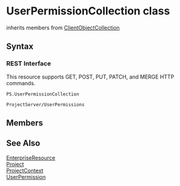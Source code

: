 [comment]: # (Name:UserPermissionCollection)
[comment]: # (Name:Microsoft.ProjectServer.UserPermissionCollection)
[comment]: # (Type:class)
[comment]: # (Status:Incomplete)

# <a name="name"></a>UserPermissionCollection class

inherits members from [ClientObjectCollection<UserPermission>](https://msdn.microsoft.com/EN-US/library/ee539303)<br/>

<a name="description"></a>

## <a name="syntax"></a>Syntax

### REST Interface

This resource supports GET, POST, PUT, PATCH, and MERGE HTTP commands.

```
PS.UserPermissionCollection

ProjectServer/UserPermissions
```

## <a name="members"></a>Members

## <a name="seeAlso"></a>See Also

[EnterpriseResource](EnterpriseResource.md)<br/>
[Project](Project.md)<br/>
[ProjectContext](ProjectContext.md)<br/>
[UserPermission](UserPermission.md)<br/>
